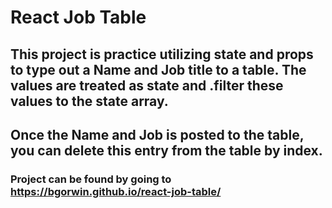 # React Job Table

## This project is practice utilizing state and props to type out a Name and Job title to a table. The values are treated as state and .filter these values to the state array.

## Once the Name and Job is posted to the table, you can delete this entry from the table by index.

### Project can be found by going to https://bgorwin.github.io/react-job-table/
